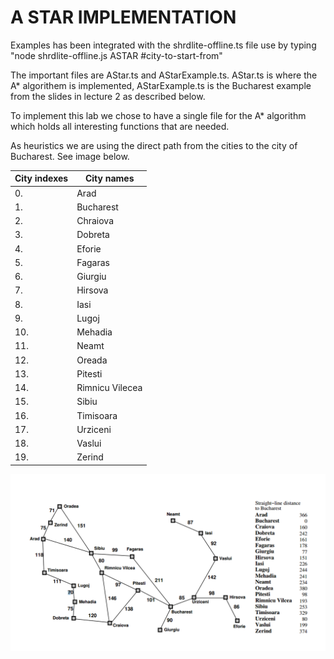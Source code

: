 A STAR IMPLEMENTATION
======================

Examples has been integrated with the shrdlite-offline.ts file 
use by typing "node shrdlite-offline.js ASTAR #city-to-start-from"

The important files are AStar.ts and AStarExample.ts.
AStar.ts is where the A* algorithem is implemented, AStarExample.ts is the Bucharest example from the slides in lecture 2 as described below.

To implement this lab we chose to have a single file for the A* algorithm which holds all interesting functions that are needed.

As heuristics we are using the direct path from the cities to the city of Bucharest.
See image below.

|City indexes |City names  |
| ----- | ------ |
|0.  |  Arad|
|1.  |  Bucharest|
|2.  |  Chraiova|
|3.  |  Dobreta |
|4.  |  Eforie|
|5.  |  Fagaras |
|6.  |  Giurgiu |
|7.  |  Hirsova |
|8.  |  Iasi |
|9.  |  Lugoj |
|10. |  Mehadia |
|11. |  Neamt |
|12. |  Oreada |
|13. |  Pitesti |
|14. |  Rimnicu Vilecea |
|15. |  Sibiu |
|16. |  Timisoara |
|17. |  Urziceni |
|18. |  Vaslui |
|19. |  Zerind |

![romania](romania.png?raw=true "romania")







